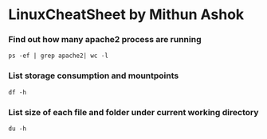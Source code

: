 # LinuxCheatSheet by Mithun Ashok

### Find out how many apache2 process are running
```shell
ps -ef | grep apache2| wc -l
````

### List storage consumption and mountpoints
````
df -h
````

### List size of each file and folder under current working directory
````
du -h
````
